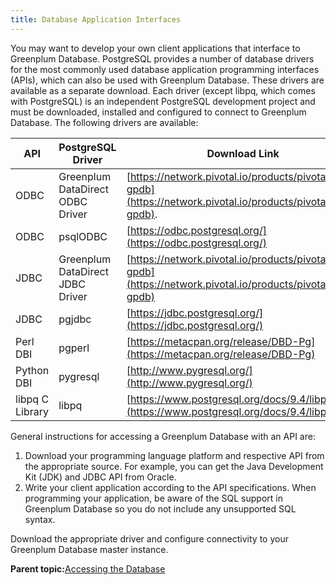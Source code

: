 ```yaml
---
title: Database Application Interfaces 
---
```


You may want to develop your own client applications that interface to Greenplum Database. PostgreSQL provides a number of database drivers for the most commonly used database application programming interfaces \(APIs\), which can also be used with Greenplum Database. These drivers are available as a separate download. Each driver \(except libpq, which comes with PostgreSQL\) is an independent PostgreSQL development project and must be downloaded, installed and configured to connect to Greenplum Database. The following drivers are available:

|API|PostgreSQL Driver|Download Link|
|---|-----------------|-------------|
|ODBC|Greenplum DataDirect ODBC Driver|[https://network.pivotal.io/products/pivotal-gpdb](https://network.pivotal.io/products/pivotal-gpdb).|
|ODBC|psqlODBC|[https://odbc.postgresql.org/](https://odbc.postgresql.org/)|
|JDBC|Greenplum DataDirect JDBC Driver|[https://network.pivotal.io/products/pivotal-gpdb](https://network.pivotal.io/products/pivotal-gpdb)|
|JDBC|pgjdbc|[https://jdbc.postgresql.org/](https://jdbc.postgresql.org/)|
|Perl DBI|pgperl|[https://metacpan.org/release/DBD-Pg](https://metacpan.org/release/DBD-Pg)|
|Python DBI|pygresql|[http://www.pygresql.org/](http://www.pygresql.org/)|
|libpq C Library|libpq|[https://www.postgresql.org/docs/9.4/libpq.html](https://www.postgresql.org/docs/9.4/libpq.html)|

General instructions for accessing a Greenplum Database with an API are:

1.  Download your programming language platform and respective API from the appropriate source. For example, you can get the Java Development Kit \(JDK\) and JDBC API from Oracle.
2.  Write your client application according to the API specifications. When programming your application, be aware of the SQL support in Greenplum Database so you do not include any unsupported SQL syntax.

Download the appropriate driver and configure connectivity to your Greenplum Database master instance.

**Parent topic:**[Accessing the Database](../../access_db/topics/g-accessing-the-database.html)

